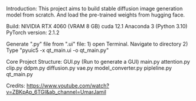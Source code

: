 Introduction:
	This project aims to build stable diffusion image generation model from scratch. And load the pre-trained weights from hugging face.


Build: 
	NIVIDIA RTX 4060 (VRAM 8 GB)
	cuda 12.1
	Anaconda 3 (Python 3.10)
	PyTorch version: 2.1.2



Generate ".py" file from ".ui" file:
	1) open Terminal. Navigate to directory
	2) Type "pyuic5 -x qt_main.ui -o qt_main.py"



Core Project Structure:
	GUI.py (Run to generate a GUI)
	main.py
	attention.py
	clip.py
	ddpm.py
	diffusion.py
	vae.py
	model_converter.py
	pipleline.py
	qt_main.py



Credits:
	https://www.youtube.com/watch?v=ZBKpAp_6TGI&ab_channel=UmarJamil
	